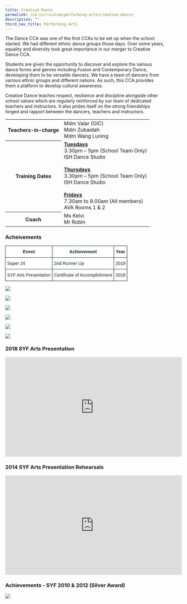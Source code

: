 ```yaml
---
title: Creative Dance
permalink: /co-curriculum/performing-arts/creative-dance/
description: ""
third_nav_title: Performing Arts
---
```

The Dance CCA was one of the first CCAs to be set up when the school started. We had different ethnic dance groups those days. Over some years, equality and diversity took great importance in our merger to Creative Dance CCA.

Students are given the opportunity to discover and explore the various dance forms and genres including Fusion and Contemporary Dance, developing them to be versatile dancers. We have a team of dancers from various ethnic&nbsp;groups and different nations. As such, this CCA provides them a platform to develop cultural awareness.&nbsp;

Creative Dance teaches respect, resilience and discipline alongside other school values which are regularly reinforced by our team of dedicated teachers and instructors. It also prides itself on the strong friendships forged and rapport between the dancers, teachers and instructors.

<table style="border-collapse:collapse;border-spacing:0" class="tg"><tbody><tr><th style="border-color:#000000;solid;border-width:1px;">Teachers-in-charge</th><td style="border-color:#000000;solid;border-width:1px;">Mdm Valar (OIC)<br>  
Mdm Zubaidah<br> 
Mdm Wang Luning
	</td>
	</tr>
	<tr>
	<th style="border-color:#000000;solid;border-width:1px;">Training Dates</th>
	<td style="border-color:#000000;solid;border-width:1px;"><u><b>Tuesdays</b><br></u>3.30pm – 5pm (School Team Only)<br>ISH Dance Studio<br><br>
		<u><b>Thursdays</b><br></u>3.30pm – 5pm (School Team Only)<br>ISH Dance Studio<br><br>
	<u><b>Fridays</b></u>
<br>7.30am to 9.00am (All members)<br>AVA Rooms 1 &amp; 2
</td>
</tr>
	<tr>
	<th style="border-color:#000000;solid;border-width:1px;">Coach</th>
	<td style="border-color:#000000;solid;border-width:1px;">Ms Kelvi<br>Mr Robin</td></tr>
	</tbody>
	</table>

<h3> Acheivements</h3>

<table style="border-collapse:collapse;border-spacing:0" class="tg"><thead><tr><th style="background-color:#FFF;border-color:#002d13;border-style:solid;border-width:1px;color:#162837;font-family:Arial, sans-serif;font-size:14px;font-weight:bold;overflow:hidden;padding:10px 5px;text-align:center;vertical-align:top;word-break:normal">Event</th><th style="background-color:#FFF;border-color:#002d13;border-style:solid;border-width:1px;color:#162837;font-family:Arial, sans-serif;font-size:14px;font-weight:bold;overflow:hidden;padding:10px 5px;text-align:center;vertical-align:top;word-break:normal">Achievement</th><th style="background-color:#FFF;border-color:black;border-style:solid;border-width:1px;color:#162837;font-family:Arial, sans-serif;font-size:14px;font-weight:bold;overflow:hidden;padding:10px 5px;text-align:center;vertical-align:top;word-break:normal">Year</th></tr></thead><tbody><tr><td style="background-color:#FFF;border-color:#002d13;border-style:solid;border-width:1px;color:#162837;font-family:Arial, sans-serif;font-size:14px;overflow:hidden;padding:10px 5px;text-align:left;vertical-align:middle;word-break:normal">Super 24<br></td><td style="background-color:#FFF;border-color:#002d13;border-style:solid;border-width:1px;color:#162837;font-family:Arial, sans-serif;font-size:14px;overflow:hidden;padding:10px 5px;text-align:left;vertical-align:middle;word-break:normal">2nd Runner Up<br></td><td style="background-color:#FFF;border-color:black;border-style:solid;border-width:1px;color:#162837;font-family:Arial, sans-serif;font-size:14px;overflow:hidden;padding:10px 5px;text-align:center;vertical-align:middle;word-break:normal">2019<br></td></tr><tr><td style="background-color:#FFF;border-color:black;border-style:solid;border-width:1px;color:#162837;font-family:Arial, sans-serif;font-size:14px;overflow:hidden;padding:10px 5px;text-align:left;vertical-align:middle;word-break:normal">SYF Arts Presentation<br></td><td style="background-color:#FFF;border-color:black;border-style:solid;border-width:1px;color:#162837;font-family:Arial, sans-serif;font-size:14px;overflow:hidden;padding:10px 5px;text-align:left;vertical-align:middle;word-break:normal">Certificate of Accomplishment<br></td><td style="background-color:#FFF;border-color:black;border-style:solid;border-width:1px;color:#162837;font-family:Arial, sans-serif;font-size:14px;overflow:hidden;padding:10px 5px;text-align:center;vertical-align:middle;word-break:normal">2018</td></tr></tbody></table>


![](/images/4.jpeg)

![](/images/3.jpeg)

![](/images/Pic01_intldance.jpg)

![](/images/Intl%20Dance_1.jpg)

![](/images/Intl%20Dance_3.jpg)

![](/images/Untitled.jpg)

### 2018 SYF Arts Presentation





<iframe width="560" height="315" src="https://www.youtube.com/embed/MWXyRHKX3k8" title="YouTube video player" frameborder="0" allow="accelerometer; autoplay; clipboard-write; encrypted-media; gyroscope; picture-in-picture" allowfullscreen=""></iframe>

<h3>2014 SYF Arts Presentation Rehearsals</h3>

<iframe width="560" height="315" src="https://www.youtube.com/embed/MWXyRHKX3k8" title="YouTube video player" frameborder="0" allow="accelerometer; autoplay; clipboard-write; encrypted-media; gyroscope; picture-in-picture" allowfullscreen=""></iframe>

<h3>Achievements - SYF 2010 &amp; 2012 (Silver Award)</h3>

<img src="/images/dance2.jpg">